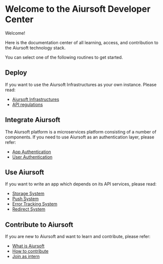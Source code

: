 # Welcome to the Aiursoft Developer Center

Welcome!

Here is the documentation center of all learning, access, and contribution to the Aiursoft technology stack.

You can select one of the following routines to get started.

## Deploy

If you want to use the Aiursoft Infrastructures as your own instance. Please read:

* [Aiursoft Infrastructures](../Aiursoft%20Infrastructures/About%20Aiursoft%20Infrastructures.md)
* [API regulations](../Aiursoft%20Infrastructures/API%20regulations.md)

## Integrate Aiursoft

The Aiursoft platform is a microservices platform consisting of a number of components. If you need to use Aiursoft as an authentication layer, please refer:

* [App Authentication](../App%20Authentication/What%20is%20app%20authentication.md)
* [User Authentication](../User%20Authentication/Aiursoft%20authentication.md)

## Use Aiursoft

If you want to write an app which depends on its API services, please read:

* [Storage System](../Integrated%20Website/Getting%20Started.md)
* [Push System](../Stargate/What%20is%20Stargate.md)
* [Error Tracking System](../Error%20tracking/Event.md)
* [Redirect System](../Warpgate/Records.md)

## Contribute to Aiursoft

If you are new to Aiursoft and want to learn and contribute, please refer:

* [What is Aiursoft](./About%20Aiursoft.md)
* [How to contribute](./How%20to%20contribute.md)
* [Join as intern](./Aiursoft%20Intern%20Project.md)
